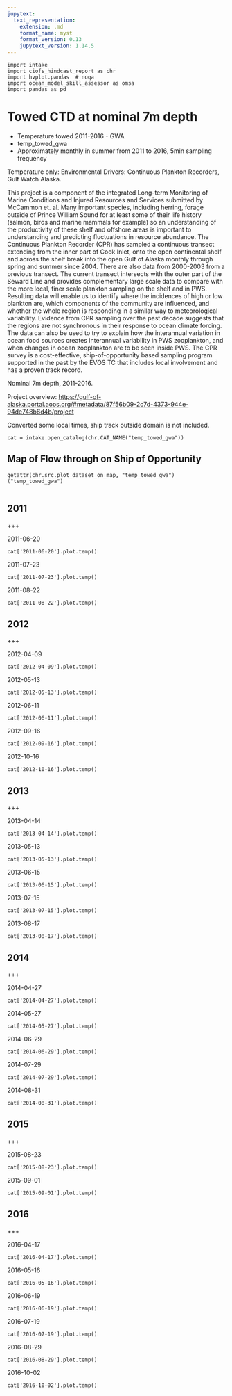 ```yaml
---
jupytext:
  text_representation:
    extension: .md
    format_name: myst
    format_version: 0.13
    jupytext_version: 1.14.5
---
```


```{code-cell}
import intake
import ciofs_hindcast_report as chr
import hvplot.pandas  # noqa
import ocean_model_skill_assessor as omsa
import pandas as pd
```

# Towed CTD at nominal 7m depth

* Temperature towed 2011-2016 - GWA
* temp_towed_gwa
* Approximately monthly in summer from 2011 to 2016, 5min sampling frequency

Temperature only: Environmental Drivers: Continuous Plankton Recorders, Gulf Watch Alaska.

This project is a component of the integrated Long-term Monitoring of Marine Conditions and Injured Resources and Services submitted by McCammon et. al. Many important species, including herring, forage outside of Prince William Sound for at least some of their life history (salmon, birds and marine mammals for example) so an understanding of the productivity of these shelf and offshore areas is important to understanding and predicting fluctuations in resource abundance. The Continuous Plankton Recorder (CPR) has sampled a continuous transect extending from the inner part of Cook Inlet, onto the open continental shelf and across the shelf break into the open Gulf of Alaska monthly through spring and summer since 2004. There are also data from 2000-2003 from a previous transect. The current transect intersects with the outer part of the Seward Line and provides complementary large scale data to compare with the more local, finer scale plankton sampling on the shelf and in PWS. Resulting data will enable us to identify where the incidences of high or low plankton are, which components of the community are influenced, and whether the whole region is responding in a similar way to meteorological variability. Evidence from CPR sampling over the past decade suggests that the regions are not synchronous in their response to ocean climate forcing. The data can also be used to try to explain how the interannual variation in ocean food sources creates interannual variability in PWS zooplankton, and when changes in ocean zooplankton are to be seen inside PWS. The CPR survey is a cost-effective, ship-of-opportunity based sampling program supported in the past by the EVOS TC that includes local involvement and has a proven track record.

Nominal 7m depth, 2011-2016.

Project overview: https://gulf-of-alaska.portal.aoos.org/#metadata/87f56b09-2c7d-4373-944e-94de748b6d4b/project


Converted some local times, ship track outside domain is not included.

    

```{code-cell}
cat = intake.open_catalog(chr.CAT_NAME("temp_towed_gwa"))
```

## Map of Flow through on Ship of Opportunity
    

```{code-cell}
getattr(chr.src.plot_dataset_on_map, "temp_towed_gwa")("temp_towed_gwa")
    
```

## 2011

+++

2011-06-20
        

```{code-cell}
cat['2011-06-20'].plot.temp()
```

2011-07-23
        

```{code-cell}
cat['2011-07-23'].plot.temp()
```

2011-08-22
        

```{code-cell}
cat['2011-08-22'].plot.temp()
```

## 2012

+++

2012-04-09
        

```{code-cell}
cat['2012-04-09'].plot.temp()
```

2012-05-13
        

```{code-cell}
cat['2012-05-13'].plot.temp()
```

2012-06-11
        

```{code-cell}
cat['2012-06-11'].plot.temp()
```

2012-09-16
        

```{code-cell}
cat['2012-09-16'].plot.temp()
```

2012-10-16
        

```{code-cell}
cat['2012-10-16'].plot.temp()
```

## 2013

+++

2013-04-14
        

```{code-cell}
cat['2013-04-14'].plot.temp()
```

2013-05-13
        

```{code-cell}
cat['2013-05-13'].plot.temp()
```

2013-06-15
        

```{code-cell}
cat['2013-06-15'].plot.temp()
```

2013-07-15
        

```{code-cell}
cat['2013-07-15'].plot.temp()
```

2013-08-17
        

```{code-cell}
cat['2013-08-17'].plot.temp()
```

## 2014

+++

2014-04-27
        

```{code-cell}
cat['2014-04-27'].plot.temp()
```

2014-05-27
        

```{code-cell}
cat['2014-05-27'].plot.temp()
```

2014-06-29
        

```{code-cell}
cat['2014-06-29'].plot.temp()
```

2014-07-29
        

```{code-cell}
cat['2014-07-29'].plot.temp()
```

2014-08-31
        

```{code-cell}
cat['2014-08-31'].plot.temp()
```

## 2015

+++

2015-08-23
        

```{code-cell}
cat['2015-08-23'].plot.temp()
```

2015-09-01
        

```{code-cell}
cat['2015-09-01'].plot.temp()
```

## 2016

+++

2016-04-17
        

```{code-cell}
cat['2016-04-17'].plot.temp()
```

2016-05-16
        

```{code-cell}
cat['2016-05-16'].plot.temp()
```

2016-06-19
        

```{code-cell}
cat['2016-06-19'].plot.temp()
```

2016-07-19
        

```{code-cell}
cat['2016-07-19'].plot.temp()
```

2016-08-29
        

```{code-cell}
cat['2016-08-29'].plot.temp()
```

2016-10-02
        

```{code-cell}
cat['2016-10-02'].plot.temp()
```
